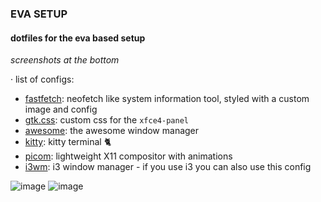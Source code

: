 <!-- dotfiles eva repo -->
### EVA SETUP
#### dotfiles for the eva based setup

*screenshots at the bottom*

· list of configs:

- [fastfetch](https://github.com/fastfetch-cli/fastfetch): neofetch like system information tool, styled with a custom image and config
- [gtk.css](https://docs.xfce.org/xfce/xfce4-panel/theming): custom css for the `xfce4-panel`
- [awesome](https://awesomewm.org/): the awesome window manager
- [kitty](https://sw.kovidgoyal.net/kitty/): kitty terminal 🐈‍
- [picom](https://github.com/yshui/picom): lightweight X11 compositor with animations
- [i3wm](https://i3wm.org/): i3 window manager - if you use i3 you can also use this config

![image](https://github.com/user-attachments/assets/fb5be69c-3392-4a0f-ac38-baad298ac934)
![image](https://github.com/user-attachments/assets/9db56b6a-b395-4355-9500-cc3b581e2b6a)


